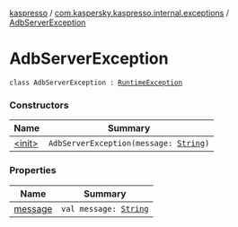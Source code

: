 [kaspresso](../../index.md) / [com.kaspersky.kaspresso.internal.exceptions](../index.md) / [AdbServerException](./index.md)

# AdbServerException

`class AdbServerException : `[`RuntimeException`](https://kotlinlang.org/api/latest/jvm/stdlib/kotlin/-runtime-exception/index.html)

### Constructors

| Name | Summary |
|---|---|
| [&lt;init&gt;](-init-.md) | `AdbServerException(message: `[`String`](https://kotlinlang.org/api/latest/jvm/stdlib/kotlin/-string/index.html)`)` |

### Properties

| Name | Summary |
|---|---|
| [message](message.md) | `val message: `[`String`](https://kotlinlang.org/api/latest/jvm/stdlib/kotlin/-string/index.html) |
